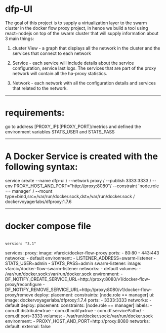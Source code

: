 # dfp-UI

The goal of this project is to supply a virtualization layer to the swarm cluster in the docker flow proxy project,
in hence we build a tool using react+nodejs on top of the swarm cluster that will supply information about 3 main things:

1. cluster View - a graph that displays all the network in the cluster and the services that connect to each network

2. Service - each service will include details about the service configuration, service last logs.
             The services that are part of the proxy network will contain all the ha-proxy statistics.

3. Network - each network with all the configuration details and services that related to the network.
-------------------------------------------------------------------------------------------------------------------------
 # requirements:
 
go to address [PROXY_IP]:[PROXY_PORT]/metrics and defined the environment variables STATS_USER and STATS_PASS
 
-------------------------------------------------------------------------------------------------------------------------
 # A Docker Service is created with the following syntax: 
 
 
service create --name dfp-ui /
--network proxy /
--publish 3333:3333 /
--env PROXY_HOST_AND_PORT="http://proxy:8080"/ 
--constraint 'node.role == manager' /
--mount type=bind,src=/var/run/docker.sock,dst=/var/run/docker.sock /
dockervoyagerlabs/dfproxy:1.7.6

-------------------------------------------------------------------------------------------------------------------------
 # docker compose file 
                                                                                                                           version: "3.1"
services:
  proxy:
    image: vfarcic/docker-flow-proxy
    ports:
      - 80:80
      - 443:443
    networks:
      - default
    environment:
      - LISTENER_ADDRESS=swarm-listener
      - STATS_USER=admin
      - STATS_PASS=admin
  swarm-listener:
    image: vfarcic/docker-flow-swarm-listener
    networks:
      - default
    volumes:
      - /var/run/docker.sock:/var/run/docker.sock
    environment:
      - DF_NOTIFY_CREATE_SERVICE_URL=http://proxy:8080/v1/docker-flow-proxy/reconfigure
      - DF_NOTIFY_REMOVE_SERVICE_URL=http://proxy:8080/v1/docker-flow-proxy/remove
    deploy:
      placement:
        constraints: [node.role == manager]
  ui:
    image: dockervoyagerlabs/dfproxy:1.7.4
    ports:
      - 3333:3333
    networks:
      - default
    deploy:
      placement:
        constraints: [node.role == manager]
      labels:
        - com.df.distribute=true
        - com.df.notify=true
        - com.df.servicePath=/
        - com.df.port=3333
    volumes:
      - /var/run/docker.sock:/var/run/docker.sock
    environment:
      - PROXY_HOST_AND_PORT=http://proxy:8080
networks:
  default:
    external: false

